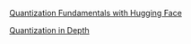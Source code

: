 [Quantization Fundamentals with Hugging Face](https://learn.deeplearning.ai/courses/quantization-fundamentals/lesson/1/introduction)



[Quantization in Depth](https://learn.deeplearning.ai/courses/quantization-in-depth/lesson/1/introduction)

